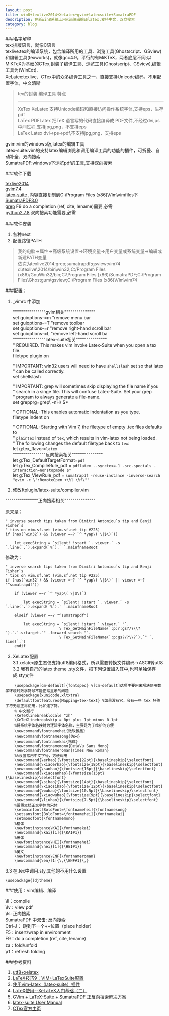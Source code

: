 ```yaml
---  
layout: post  
title: win8+texlive2014+XeLatex+gvim+latexsuite+SumatraPDF  
description: 在新win8系统上用vim编辑编译latex,支持中文，双向搜索  
category: blog   
---  
```

  
###名字解释  
tex:排版语言，就像C语言  
texlive:tex的编译系统，包含编译所用的工具、浏览工具(Ghostscript、GSview)和编辑工具(texworks)，就像gcc4.9。平行的有MiKTeX，两者底层不同;以MiKTeX为基础的CTex,封装了编译工具、浏览工具(Ghostscript、GSview),编辑工具为(WinEdt).  
XeLatex:texlive、CTex中的众多编译工具之一，直接支持Unicode编码，不用配置字体，中文清晰  
  
>tex的封装  编译工具  特点   
>--------- ---------  -------------------------------------------------------------------------------  
>XeTex     XeLatex    支持Unicode编码和直接访问操作系统字体,支持eps，生存pdf  
>LaTex     PDFLatex   把TeX 语言写的代码直接编译成 PDF文件,不经过dvi,ps中间过程,支持jpg,png，不支持eps  
>LaTex     Latex      dvi->ps->pdf,不支持jpg,png，支持eps  
  
gvim:vim的windows版,latex的编辑工具  
latex-suite:vim的支持latex编辑浏览和调用编译工具的功能的插件，可折叠、自动补全、双向搜索  
SumatraPDF:windows下浏览pdf的工具,支持双向搜索  
  
###软件下载  
  
[texlive2014](http://bt.neu6.edu.cn/thread-1359559-1-1.html)  
[gvim7.4](http://www.vim.org/download.php)  
[latex-suite](https://github.com/vim-latex/vim-latex) ,内容直接复制到C:\Program Files (x86)\Vim\vimfiles下  
[SumatraPDF3.0](http://www.sumatrapdfreader.org/download-free-pdf-viewer.html)  
[grep](http://gnuwin32.sourceforge.net/packages/grep.htm) F9 do a completion (ref, cite, lename)需要,必需  
[python2.7.8](https://www.python.org/downloads/release/python-278/) 双向搜索功能需要,必需  
  
###软件安装  
1. 各种next  
2. 配置路径PATH  
  
>我的电脑->属性->高级系统设置->环境变量->用户变量或系统变量->编辑或新建PATH变量  
>依次为texlive2014;grep;sumatrapdf;gsview;vim74  
>d:\texlive\2014\bin\win32;C:/Program Files (x86)/GnuWin32/bin;C:\Program Files (x86)\SumatraPDF;C:\Program Files\Ghostgum\gsview;C:\Program Files (x86)\Vim\vim74  
  
###配置；  
1. _vimrc 中添加  
  
    """"""""""""""""gvim相关"""""""""""""""  
    set guioptions-=m  "remove menu bar  
    set guioptions-=T  "remove toolbar  
    set guioptions-=r  "remove right-hand scroll bar  
    set guioptions-=L  "remove left-hand scroll ba  
    """"""""""""""""latex-suite相关"""""""""""""""  
    " REQUIRED. This makes vim invoke Latex-Suite when you open a tex file.  
    filetype plugin on  
      
    " IMPORTANT: win32 users will need to have `shellslash` set so that latex  
    " can be called correctly.  
    set shellslash  
      
    " IMPORTANT: grep will sometimes skip displaying the file name if you  
    " search in a singe file. This will confuse Latex-Suite. Set your grep  
    " program to always generate a file-name.  
    set grepprg=grep\ -nH\ $*  
      
    " OPTIONAL: This enables automatic indentation as you type.  
    filetype indent on  
      
    " OPTIONAL: Starting with Vim 7, the filetype of empty .tex files defaults to  
    " `plaintex` instead of `tex`, which results in vim-latex not being loaded.  
    " The following changes the default filetype back to `tex`:  
    let g:tex_flavor=`latex`  
    """"""""""""""""反向搜索相关"""""""""""""""  
    let g:Tex_DefaultTargetFormat=`pdf`  
    let g:Tex_CompileRule_pdf = `pdflatex --synctex=-1 -src-specials -interaction=nonstopmode $*`  
    let g:Tex_ViewRule_pdf = `sumatrapdf -reuse-instance -inverse-search "gvim -c \":RemoteOpen +\%l \%f\"" `  
  
2. 修改ftplugin/latex-suite/compiler.vim  
  
""""""""""""""""正向搜索相关"""""""""""""""  
  
原来是；  
  
    " inverse search tips taken from Dimitri Antoniou`s tip and Benji Fisher`s  
    " tips on vim.sf.net (vim.sf.net tip #225)  
    if (has(`win32`) && (viewer =~? `^ *yap\( \|$\)`))  
      
        let execString = `silent! !start `. viewer.` -s `.line(`.`).expand(`%`).` `.mainfnameRoot  
  
修改为：  
  
    " inverse search tips taken from Dimitri Antoniou`s tip and Benji Fisher`s  
    " tips on vim.sf.net (vim.sf.net tip #225)  
    if (has(`win32`) && (viewer =~? `^ *yap\( \|$\)` || viewer =~? "^sumatrapdf"))  
      
        if (viewer =~? `^ *yap\( \|$\)`)  
      
            let execString = `silent! !start `. viewer.` -s `.line(`.`).expand(`%`).` `.mainfnameRoot  
      
        elseif (viewer =~? "^sumatrapdf")  
      
            let execString = `silent! !start `.viewer.` "`.  
                            \ Tex_GetMainFileName(`:p:r:gs?/?\\?`).`.`.s:target.`" -forward-search "`.  
                            \ Tex_GetMainFileName(`:p:gs?/?\\?`).`" `. line(`.`)  
        endif  
  
3. XeLatex配置  
3.1 xelatex原生态仅支持utf8编码格式，所以需要转换文件编码->ASCII转utf8  
3.2 我有自己的latex theme .sty文件，把下列设置加入其中,也可单独保存成.sty文件  
  
```
    \usepackage[cm-default]{fontspec} %[cm-default]选项主要用来解决使用数学环境时数学符号不能正常显示的问题  
    \usepackage{xunicode,xltxtra}  
    \defaultfontfeatures{Mapping=tex-text} %如果没有它，会有一些 tex 特殊字符无法正常使用，比如连字符。  
    % 中文断行  
    \XeTeXlinebreaklocale "zh"  
    \XeTeXlinebreakskip = 0pt plus 1pt minus 0.1pt  
    %将系统字体名映射为逻辑字体名称，主要是为了维护的方便  
    \newcommand\fontnamehei{微软雅黑}  
    \newcommand\fontnamesong{仿宋}  
    \newcommand\fontnamekai{楷体}  
    \newcommand\fontnamemono{DejaVu Sans Mono}  
    \newcommand\fontnameroman{Times New Roman}  
    %%设置常用中文字号，方便调用  
    \newcommand{\erhao}{\fontsize{22pt}{\baselineskip}\selectfont}  
    \newcommand{\xiaoerhao}{\fontsize{18pt}{\baselineskip}\selectfont}  
    \newcommand{\sanhao}{\fontsize{16pt}{\baselineskip}\selectfont}  
    \newcommand{\xiaosanhao}{\fontsize{15pt}{\baselineskip}\selectfont}  
    \newcommand{\sihao}{\fontsize{14pt}{\baselineskip}\selectfont}  
    \newcommand{\xiaosihao}{\fontsize{12pt}{\baselineskip}\selectfont}  
    \newcommand{\wuhao}{\fontsize{10.5pt}{\baselineskip}\selectfont}  
    \newcommand{\xiaowuhao}{\fontsize{9pt}{\baselineskip}\selectfont}  
    \newcommand{\liuhao}{\fontsize{7.5pt}{\baselineskip}\selectfont}  
    %设置文档正文字体为宋体  
    \setmainfont[BoldFont=\fontnamehei]{\fontnamesong}  
    \setsansfont[BoldFont=\fontnamehei]{\fontnamekai}  
    \setmonofont{\fontnamemono}  
    %楷体  
    \newfontinstance\KAI{\fontnamekai}  
    \newcommand{\kai}[1]{{\KAI#1}}  
    %黑体  
    \newfontinstance\HEI{\fontnamehei}  
    \newcommand{\hei}[1]{{\HEI#1}}  
    %英文  
    \newfontinstance\ENF{\fontnameroman}  
    \newcommand{\en}[1]{\,{\ENF#1}\,}  
```
  
3.3 在.tex中调用.sty,其他的不用什么设置  
  
    \usepackage{ldjtheme}  
  
###使用：vim编辑、编译  
  
\ll：compile  
\lv：view pdf  
\ls: 正向搜索  
SumatraPDF 中双击: 反向搜索  
Ctrl-J： 跳到下一个++位置（place holder）  
F5：insert/wrap in environment  
F9：do a completion (ref, cite, lename)  
za：fold/unfold  
\rf：refresh folding  
  
###参考资料  
1. [utf8+xelatex ](http://blog.163.com/xie_qiuliang/blog/static/1810885002011387313105/)  
2. [LaTeX技巧9：VIM+LaTexSuite配置 ](http://blog.sina.com.cn/s/blog_5e16f1770100fqyt.html)  
3. [使用vim-latex（latex-suite）插件](http://fightfxj.blog.163.com/blog/static/676839242013424103223400/)  
4. [LaTeX使用--XeLaTeX入门基础（二）](http://blog.csdn.net/geekcome/article/details/7618527)  
5. [GVim + LaTeX-Suite + SumatraPDF 正反向搜索解决方案 ](http://bbs.ctex.org/forum.php?mod=viewthread&tid=74881)  
6. [latex-suite User Manual](http://vim-latex.sourceforge.net/index.php?subject=manual&title=Manual#user-manual)  
7. [CTex官方主页](http://www.ctex.org/CTeX)  
